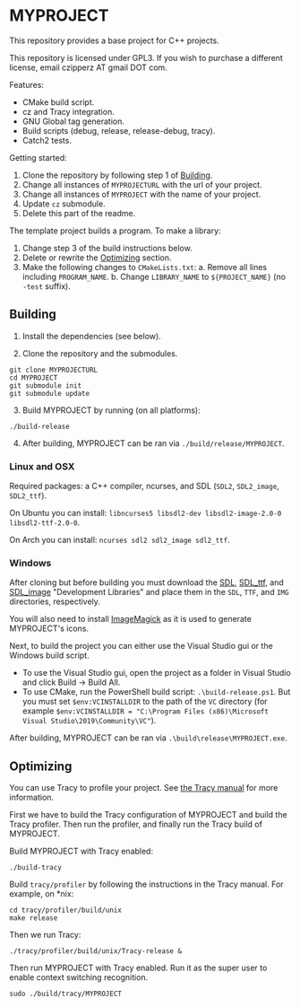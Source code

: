 # MYPROJECT

This repository provides a base project for C++ projects.

This repository is licensed under GPL3.  If you wish to
purchase a different license, email czipperz AT gmail DOT com.

Features:
* CMake build script.
* cz and Tracy integration.
* GNU Global tag generation.
* Build scripts (debug, release, release-debug, tracy).
* Catch2 tests.

Getting started:
1. Clone the repository by following step 1 of [Building](#Building).
2. Change all instances of `MYPROJECTURL` with the url of your project.
3. Change all instances of `MYPROJECT` with the name of your project.
4. Update `cz` submodule.
5. Delete this part of the readme.

The template project builds a program.  To make a library:
1. Change step 3 of the build instructions below.
2. Delete or rewrite the [Optimizing](#Optimizing) section.
3. Make the following changes to `CMakeLists.txt`:
   a. Remove all lines including `PROGRAM_NAME`.
   b. Change `LIBRARY_NAME` to `${PROJECT_NAME}` (no `-test` suffix).






## Building

1. Install the dependencies (see below).

2. Clone the repository and the submodules.

```
git clone MYPROJECTURL
cd MYPROJECT
git submodule init
git submodule update
```

3. Build MYPROJECT by running (on all platforms):

```
./build-release
```

4. After building, MYPROJECT can be ran via `./build/release/MYPROJECT`.

### Linux and OSX

Required packages: a C++ compiler, ncurses, and SDL (`SDL2`, `SDL2_image`, `SDL2_ttf`).

On Ubuntu you can install: `libncurses5 libsdl2-dev libsdl2-image-2.0-0 libsdl2-ttf-2.0-0`.

On Arch you can install: `ncurses sdl2 sdl2_image sdl2_ttf`.

### Windows

After cloning but before building you must download the [SDL], [SDL_ttf], and [SDL_image]
"Development Libraries" and place them in the `SDL`, `TTF`, and `IMG` directories, respectively.

[SDL]: https://www.libsdl.org/download-2.0.php
[SDL_ttf]: https://www.libsdl.org/projects/SDL_ttf/
[SDL_image]: https://www.libsdl.org/projects/SDL_image/

You will also need to install [ImageMagick] as it is used to generate MYPROJECT's icons.

[ImageMagick]: https://imagemagick.org/script/download.php

Next, to build the project you can either use the Visual Studio gui or the Windows build script.

* To use the Visual Studio gui, open the project as a
  folder in Visual Studio and click Build -> Build All.
* To use CMake, run the PowerShell build script: `.\build-release.ps1`.  But you must set
  `$env:VCINSTALLDIR` to the path of the `VC` directory (for example `$env:VCINSTALLDIR =
  "C:\Program Files (x86)\Microsoft Visual Studio\2019\Community\VC"`).

After building, MYPROJECT can be ran via `.\build\release\MYPROJECT.exe`.






## Optimizing

You can use Tracy to profile your project.  See [the Tracy manual] for more information.

[the Tracy manual]: https://bitbucket.com/wolfpld/tracy/downloads/tracy.pdf

First we have to build the Tracy configuration of MYPROJECT and build the Tracy
profiler.  Then run the profiler, and finally run the Tracy build of MYPROJECT.

Build MYPROJECT with Tracy enabled:
```
./build-tracy
```

Build `tracy/profiler` by following the instructions in the Tracy manual.  For example, on *nix:
```
cd tracy/profiler/build/unix
make release
```

Then we run Tracy:
```
./tracy/profiler/build/unix/Tracy-release &
```

Then run MYPROJECT with Tracy enabled.  Run it as the
super user to enable context switching recognition.
```
sudo ./build/tracy/MYPROJECT
```
